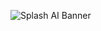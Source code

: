 ![Splash AI Banner](https://github.com/Saksham-Gupta-30/Yaatrigan/assets/78898621/814e60b6-89a2-4c21-98ca-b2d0efe4df38)
